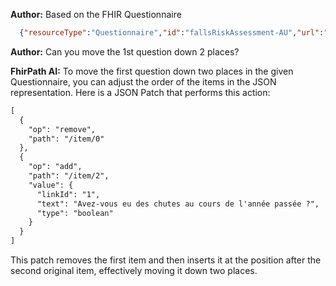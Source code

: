 **Author:**
 Based on the FHIR Questionnaire
``` json
  {"resourceType":"Questionnaire","id":"fallsRiskAssessment-AU","url":"http://example.com/fhir/Questionnaire/fallsRiskAssessment-AU","version":"1.0","name":"FallsRiskAssessmentAustralia","title":"Formulaire d'évaluation du risque de chute (Australie)","status":"draft","date":"2023-04-01","publisher":"Example Healthcare Provider","jurisdiction":[{"coding":[{"system":"urn:iso:std:iso:3166","code":"AU","display":"Australia"}]}],"purpose":"To assess the risk of falls in elderly patients","item":[{"linkId":"1","text":"Avez-vous eu des chutes au cours de l'année passée ?","type":"boolean"},{"linkId":"2","text":"Prenez-vous actuellement des médicaments susceptibles d'affecter votre équilibre ?","type":"boolean"},{"linkId":"3","text":"Avez-vous des difficultés à marcher ou à vous déplacer ?","type":"boolean"},{"linkId":"4","text":"Combien de fois êtes-vous tombé(e) au cours de l'année passée ?","type":"integer","enableWhen":[{"question":"1","operator":"=","answerBoolean":true}],"enableBehavior":"all"},{"linkId":"5","text":"Comment percevez-vous votre risque de chute ?","type":"choice","answerOption":[{"valueCoding":{"code":"low","display":"Faible"}},{"valueCoding":{"code":"moderate","display":"Modéré"}},{"valueCoding":{"code":"high","display":"Élevé"}}]}]}

```

**Author:**
 Can you move the 1st question down 2 places?

**FhirPath AI:**
 To move the first question down two places in the given Questionnaire, you can adjust the order of the items in the JSON representation. Here is a JSON Patch that performs this action:

```jsonpatch
[
  {
    "op": "remove",
    "path": "/item/0"
  },
  {
    "op": "add",
    "path": "/item/2",
    "value": {
      "linkId": "1",
      "text": "Avez-vous eu des chutes au cours de l'année passée ?",
      "type": "boolean"
    }
  }
]
```

This patch removes the first item and then inserts it at the position after the second original item, effectively moving it down two places.
